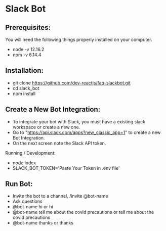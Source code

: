 # Slack Bot


## Prerequisites:
You will need the following things properly installed on your computer.
* node -v 12.16.2
* npm -v 6.14.4


## Installation:
* git clone <https://github.com/dev-reactjs/faq-slackbot.git>
* cd slack_bot
* npm install

## Create a New Bot Integration:
* To integrate your bot with Slack, you must have a existing slack workspace or create a new one.
* Go to "https://api.slack.com/apps?new_classic_app=1" to create a new Bot Integration.
* On the next screen note the Slack API token.

Running / Development:
* node index
* SLACK_BOT_TOKEN='Paste Your Token in .env file'


## Run Bot:
* Invite the bot to a channel, /invite @bot-name
* Ask questions 
* @bot-name hi or hi
* @bot-name tell me about the covid precautions or tell me about the covid precautions
* @bot-name thanks or thanks
